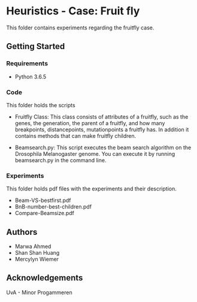 # Heuristics - Case: Fruit fly #

This folder contains experiments regarding the fruitfly case.

## Getting Started ##

### Requirements ###
- Python 3.6.5

### Code ###
This folder holds the scripts

- Fruitfly Class: This class consists of attributes of a fruitfly, such as
    the genes, the generation, the parent of a fruitfly, and
    how many breakpoints, distancepoints, mutationpoints a
    fruitfly has. In addition it contains methods that can make
    fruitfly children.
 
- Beamsearch.py: This script executes the beam search algorithm on the Drosophila
    Melanogaster genome. You can execute it by running beamsearch.py in the command line.

### Experiments ###
This folder holds pdf files with the experiments and their description.
- Beam-VS-bestfirst.pdf
- BnB-number-best-children.pdf
- Compare-Beamsize.pdf


## Authors ##
- Marwa Ahmed
- Shan Shan Huang
- Mercylyn Wiemer

## Acknowledgements ##
UvA - Minor Progammeren
